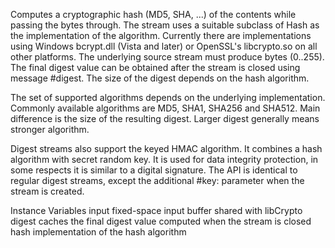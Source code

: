 Computes a cryptographic hash (MD5, SHA, ...) of the contents while passing the bytes through. The stream uses a suitable subclass of Hash as the implementation of the algorithm. Currently there are implementations using Windows bcrypt.dll (Vista and later) or OpenSSL's libcrypto.so on all other platforms. The underlying source stream must produce bytes (0..255). The final digest value can be obtained after the stream is closed using message #digest. The size of the digest depends on the hash algorithm.

The set of supported algorithms depends on the underlying implementation. Commonly available algorithms are MD5, SHA1, SHA256 and SHA512. Main difference is the size of the  resulting digest. Larger digest generally means stronger algorithm.

Digest streams also support the keyed HMAC algorithm. It combines a hash algorithm with secret random key. It is used for data integrity protection, in some respects it is similar to a digital signature. The API is identical to regular digest streams, except the additional #key: parameter when the stream is created.

Instance Variables
	input	<ByteArray> fixed-space input buffer shared with libCrypto
	digest	<ByteArray> caches the final digest value computed when the stream is closed
	hash	<Hash> implementation of the hash algorithm


